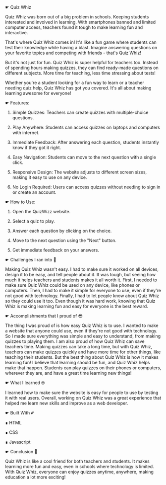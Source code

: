 ☛ Quiz Whiz

Quiz Whiz was born out of a big problem in schools. Keeping students interested and involved in learning. With smartphones banned and limited computer access, teachers found it tough to make learning fun and interactive.

That's where Quiz Whiz comes in! It's like a fun game where students can test their knowledge while having a blast. Imagine answering questions on your favorite topics and competing with friends - that's Quiz Whiz!

But it's not just for fun. Quiz Whiz is super helpful for teachers too. Instead of spending hours making quizzes, they can find ready-made questions on different subjects. More time for teaching, less time stressing about tests!

Whether you're a student looking for a fun way to learn or a teacher needing quiz help, Quiz Whiz has got you covered. It's all about making learning awesome for everyone!

☛ Features:

1) Simple Quizzes: Teachers can create quizzes with multiple-choice questions.

2) Play Anywhere: Students can access quizzes on laptops and computers with internet.

3) Immediate Feedback: After answering each question, students instantly know if they got it right.

4) Easy Navigation: Students can move to the next question with a single click.

5) Responsive Design: The website adjusts to different screen sizes, making it easy to use on any device.

6) No Login Required: Users can access quizzes without needing to sign in or create an account.

☛ How to Use:

1) Open the QuizWizz website.

2) Select a quiz to play.

3) Answer each question by clicking on the choice.

4) Move to the next question using the "Next" button.

5) Get immediate feedback on your answers.

☛ Challenges I ran into 🥺

Making Quiz Whiz wasn't easy. I had to make sure it worked on all devices, design it to be easy, and tell people about it. It was tough, but seeing how much it helps teachers and students makes it all worth it. First, I needed to make sure Quiz Whiz could be used on any device, like phones or computers. Then, I had to make it simple for everyone to use, even if they're not good with technology. Finally, I had to let people know about Quiz Whiz so they could use it too. Even though it was hard work, knowing that Quiz Whiz is making learning fun and easy for everyone is the best reward.

☛ Accomplishments that I proud of 😎

The thing I was proud of is how easy Quiz Whiz is to use. I wanted to make a website that anyone could use, even if they're not good with technology. So I made sure everything was simple and easy to understand, from making quizzes to playing them. I am also proud of how Quiz Whiz can save teachers time. Making quizzes can take a long time, but with Quiz Whiz, teachers can make quizzes quickly and have more time for other things, like teaching their students. But the best thing about Quiz Whiz is how it makes learning fun! I believe that learning should be fun, and Quiz Whiz helps make that happen. Students can play quizzes on their phones or computers, wherever they are, and have a great time learning new things!

☛ What I learned 🤓

I learned how to make sure the website is easy for people to use by testing it with real users. Overall, working on Quiz Whiz was a great experience that helped me learn new skills and improve as a web developer.

☛ Built With 💕

∎ HTML

∎ CSS

∎ Javascript

☛ Conclusion 🤩

Quiz Whiz is like a cool friend for both teachers and students. It makes learning more fun and easy, even in schools where technology is limited. With Quiz Whiz, everyone can enjoy quizzes anytime, anywhere, making education a lot more exciting!
